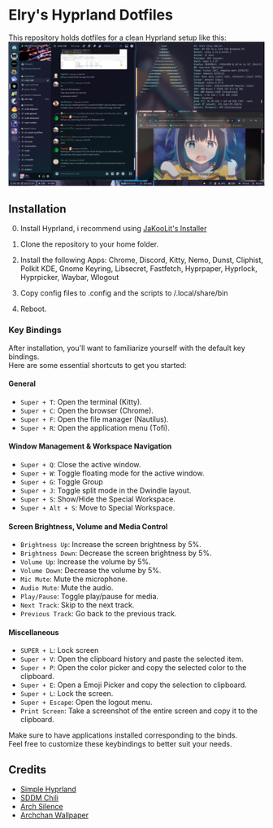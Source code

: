 # Elry's Hyprland Dotfiles 

This repository holds dotfiles for a clean Hyprland setup like this: </br>
<img width="720" src="screenshot.png" alt="final-setup"> </br>

## Installation

0. Install Hyprland, i recommend using [JaKooLit's Installer](https://github.com/JaKooLit/Arch-Hyprland)

1. Clone the repository to your home folder.

2. Install the following Apps: Chrome, Discord, Kitty, Nemo, Dunst, Cliphist, Polkit KDE,  Gnome Keyring, Libsecret, Fastfetch, Hyprpaper, Hyprlock, Hyprpicker, Waybar, Wlogout

3. Copy config files to .config and the scripts to /.local/share/bin

4. Reboot.

### Key Bindings

After installation, you'll want to familiarize yourself with the default key bindings. </br>
Here are some essential shortcuts to get you started:

#### General
- `Super + T`: Open the terminal (Kitty).
- `Super + C`: Open the browser (Chrome).
- `Super + F`: Open the file manager (Nautilus).
- `Super + R`: Open the application menu (Tofi).

#### Window Management & Workspace Navigation
- `Super + Q`: Close the active window.
- `Super + W`: Toggle floating mode for the active window.
- `Super + G`: Toggle Group
- `Super + J`: Toggle split mode in the Dwindle layout.
- `Super + S`: Show/Hide the Special Workspace.
- `Super + Alt + S`: Move to Special Workspace.

#### Screen Brightness, Volume and Media Control
- `Brightness Up`: Increase the screen brightness by 5%.
- `Brightness Down`: Decrease the screen brightness by 5%.
- `Volume Up`: Increase the volume by 5%.
- `Volume Down`: Decrease the volume by 5%.
- `Mic Mute`: Mute the microphone.
- `Audio Mute`: Mute the audio.
- `Play/Pause`: Toggle play/pause for media.
- `Next Track`: Skip to the next track.
- `Previous Track`: Go back to the previous track.

#### Miscellaneous
- `SUPER + L`: Lock screen
- `Super + V`: Open the clipboard history and paste the selected item.
- `Super + P`: Open the color picker and copy the selected color to the clipboard.
- `Super + E`: Open a Emoji Picker and copy the selection to clipboard.
- `Super + L`: Lock the screen.
- `Super + Escape`: Open the logout menu.
- `Print Screen`: Take a screenshot of the entire screen and copy it to the clipboard.

Make sure to have applications installed corresponding to the binds. </br>
Feel free to customize these keybindings to better suit your needs.

## Credits
* [Simple Hyprland](https://github.com/gaurav210233/simple-hyprland)
* [SDDM Chili](https://github.com/MarianArlt/sddm-chili)
* [Arch Silence](https://github.com/fghibellini/arch-silence)
* [Archchan Wallpaper](https://www.pixiv.net/en/artworks/103383813)
